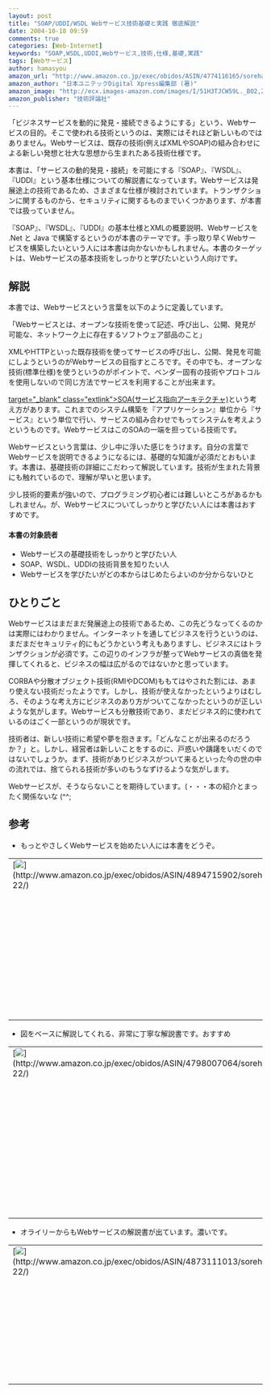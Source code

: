 ```yaml
---
layout: post
title: "SOAP/UDDI/WSDL Webサービス技術基礎と実践 徹底解説"
date: 2004-10-18 09:59
comments: true
categories: [Web-Internet]
keywords: "SOAP,WSDL,UDDI,Webサービス,技術,仕様,基礎,実践"
tags: [Webサービス]
author: hamasyou
amazon_url: "http://www.amazon.co.jp/exec/obidos/ASIN/4774116165/sorehabooks-22"
amazon_author: "日本ユニテックDigital Xpress編集部 (著)"
amazon_image: "http://ecx.images-amazon.com/images/I/51H3TJCW59L._BO2,204,203,200_PIsitb-sticker-arrow-click,-76_AA300_SH20_OU09_.jpg"
amazon_publisher: "技術評論社"
---
```


「ビジネスサービスを動的に発見・接続できるようにする」という、Webサービスの目的。そこで使われる技術というのは、実際にはそれほど新しいものではありません。Webサービスは、既存の技術(例えばXMLやSOAP)の組み合わせによる新しい発想と壮大な思想から生まれたある技術仕様です。

本書は、「サービスの動的発見・接続」を可能にする『SOAP』、『WSDL』、『UDDI』という基本仕様についての解説書になっています。Webサービスは発展途上の技術であるため、さまざまな仕様が検討されています。トランザクションに関するものから、セキュリティに関するものまでいくつかあります、が本書では扱っていません。

『SOAP』、『WSDL』、『UDDI』の基本仕様とXMLの概要説明、Webサービスを .Net と Java で構築するというのが本書のテーマです。手っ取り早くWebサービスを構築したいという人には本書は向かないかもしれません。本書のターゲットは、Webサービスの基本技術をしっかりと学びたいという人向けです。


<!-- more -->

<h2>解説</h2>

本書では、Webサービスという言葉を以下のように定義しています。

「Webサービスとは、オープンな技術を使って記述、呼び出し、公開、発見が可能な、ネットワーク上に存在するソフトウェア部品のこと」

XMLやHTTPといった既存技術を使ってサービスの呼び出し、公開、発見を可能にしようというのがWebサービスの目指すところです。その中でも、オープンな技術(標準仕様)を使うというのがポイントで、ベンダー固有の技術やプロトコルを使用しないので同じ方法でサービスを利用することが出来ます。

[ target="_blank" class="extlink">SOA(サービス指向アーキテクチャ)](http://ew.hitachi-system.co.jp/w/SOA.html)という考え方があります。これまでのシステム構築を『アプリケーション』単位から『サービス』という単位で行い、サービスの組み合わせでもってシステムを考えようというものです。WebサービスはこのSOAの一端を担っている技術です。

Webサービスという言葉は、少し中に浮いた感じをうけます。自分の言葉でWebサービスを説明できるようになるには、基礎的な知識が必須だとおもいます。本書は、基礎技術の詳細にこだわって解説しています。技術が生まれた背景にも触れているので、理解が早いと思います。

少し技術的要素が強いので、プログラミング初心者には難しいところがあるかもしれません。が、Webサービスについてしっかりと学びたい人には本書はおすすめです。

<h4>本書の対象読者</h4>

<ul><li>Webサービスの基礎技術をしっかりと学びたい人</li>
<li>SOAP、WSDL、UDDIの技術背景を知りたい人</li>
<li>Webサービスを学びたいがどの本からはじめたらよいのか分からないひと</li>
</ul>

<h2>ひとりごと</h2>

Webサービスはまだまだ発展途上の技術であるため、この先どうなってくるのかは実際にはわかりません。インターネットを通してビジネスを行うというのは、まだまだセキュリティ的にもどうかという考えもありますし、ビジネスにはトランザクションが必須です。この辺りのインフラが整ってWebサービスの真価を発揮してくれると、ビジネスの幅は広がるのではないかと思っています。

CORBAや分散オブジェクト技術(RMIやDCOM)ももてはやされた割には、あまり使えない技術だったようです。しかし、技術が使えなかったというよりはむしろ、そのような考え方にビジネスのあり方がついてこなかったというのが正しいような気がします。Webサービスも分散技術であり、まだビジネス的に使われているのはごく一部というのが現状です。

技術者は、新しい技術に希望や夢を抱きます。「どんなことが出来るのだろうか？」と。しかし、経営者は新しいことをするのに、戸惑いや躊躇をいだくのではないでしょうか。まず、技術がありビジネスがついて来るといった今の世の中の流れでは、捨てられる技術が多いのもうなずけるような気がします。

Webサービスが、そうならないことを期待しています。(・・・本の紹介とまったく関係ないな (^^;

<h2>参考</h2>

+ もっとやさしくWebサービスを始めたい人には本書をどうぞ。

<div class="rakuten"><table border="0" cellpadding="5" width="400"><tr><td valign="top">[<img src="http://images-jp.amazon.com/images/P/4894715902.09.MZZZZZZZ.jpg"   border="0" />](http://www.amazon.co.jp/exec/obidos/ASIN/4894715902/sorehabooks-22/)</td><td valign="top" />[Webサービス入門―Javaを使って覚える簡単SOAP、WSDL、UDDIプログラミング](http://www.amazon.co.jp/exec/obidos/ASIN/4894715902/sorehabooks-22/)<br />グラハム グラス, Graham Glass, 尾形 隆彦, 石井 真, 木村 和之<br /><iframe scrolling="no" frameborder="0" width="250" height="40" hspace="0" vspace="0" marginheight="0" marginwidth="0" src="http://xml-jp.amznxslt.com/onca/xml3?dev-t=D2JW5SAFEH7L0B&t=goodpic-22&f=http://www.g-tools.com/xsl/aws-price-ffffff.xsl&locale=jp&type=lite&AsinSearch=4894715902"></iframe><br /><br /><font size="-1"><b>おすすめ平均</b><img src="http://g-images.amazon.com/images/G/01/detail/stars-5-0.gif"   /><br /><img src="http://g-images.amazon.com/images/G/01/detail/stars-5-0.gif"   />Webサービスを学ぶ上での良書<br /><img src="http://g-images.amazon.com/images/G/01/detail/stars-5-0.gif"   />混沌としたWebサービスを整理して学べる本<br /></font><br />[ /><font size="-1">Amazonで詳しく見る</font>](http://www.amazon.co.jp/exec/obidos/ASIN/4894715902/sorehabooks-22/)<img src="http://www.g-tools.com/img/spacer.gif"   width="50" height="1" />[ /><img src="http://www.g-tools.com/img/powered-by-gtool.gif"   border="0" alt="4894715902"/>](http://www.goodpic.com/mt/aws/)<br /></td></tr></table>
</div>

+ 図をベースに解説してくれる、非常に丁寧な解説書です。おすすめ

<div class="rakuten"><table border="0" cellpadding="5" width="400"><tr><td valign="top">[<img src="http://images-jp.amazon.com/images/P/4798007064.09.MZZZZZZZ.jpg"   border="0" />](http://www.amazon.co.jp/exec/obidos/ASIN/4798007064/sorehabooks-22/)</td><td valign="top" />[図解標準 最新Webサービス マスタリングハンドブック―XML、SOAP、WSDL、UDDIの基本から開発まで](http://www.amazon.co.jp/exec/obidos/ASIN/4798007064/sorehabooks-22/)<br />本 俊也<br /><iframe scrolling="no" frameborder="0" width="250" height="40" hspace="0" vspace="0" marginheight="0" marginwidth="0" src="http://xml-jp.amznxslt.com/onca/xml3?dev-t=D2JW5SAFEH7L0B&t=goodpic-22&f=http://www.g-tools.com/xsl/aws-price-ffffff.xsl&locale=jp&type=lite&AsinSearch=4798007064"></iframe><br /><br /><font size="-1"><b>おすすめ平均</b><img src="http://g-images.amazon.com/images/G/01/detail/stars-4-5.gif"   /><br /><img src="http://g-images.amazon.com/images/G/01/detail/stars-3-0.gif"   />読みづらい、サンプルが少ない<br /><img src="http://g-images.amazon.com/images/G/01/detail/stars-5-0.gif"   />おすすめです<br /><img src="http://g-images.amazon.com/images/G/01/detail/stars-5-0.gif"   />おすすめです。<br /></font><br />[ /><font size="-1">Amazonで詳しく見る</font>](http://www.amazon.co.jp/exec/obidos/ASIN/4798007064/sorehabooks-22/)<img src="http://www.g-tools.com/img/spacer.gif"   width="50" height="1" />[ /><img src="http://www.g-tools.com/img/powered-by-gtool.gif"   border="0" alt="4798007064"/>](http://www.goodpic.com/mt/aws/)<br /></td></tr></table>
</div>

+ オライリーからもWebサービスの解説書が出ています。濃いです。

<div class="rakuten"><table border="0" cellpadding="5" width="400"><tr><td valign="top">[<img src="http://images-jp.amazon.com/images/P/4873111013.09.MZZZZZZZ.jpg"   border="0" />](http://www.amazon.co.jp/exec/obidos/ASIN/4873111013/sorehabooks-22/)</td><td valign="top" />[Java Webサービス](http://www.amazon.co.jp/exec/obidos/ASIN/4873111013/sorehabooks-22/)<br />David A.Chappell, Tyler Jewell, テクノロジックアート, 長瀬 嘉秀<br /><iframe scrolling="no" frameborder="0" width="250" height="40" hspace="0" vspace="0" marginheight="0" marginwidth="0" src="http://xml-jp.amznxslt.com/onca/xml3?dev-t=D2JW5SAFEH7L0B&t=goodpic-22&f=http://www.g-tools.com/xsl/aws-price-ffffff.xsl&locale=jp&type=lite&AsinSearch=4873111013"></iframe><br /><br /><font size="-1"><b>おすすめ平均</b><img src="http://g-images.amazon.com/images/G/01/detail/stars-5-0.gif"   /><br /><img src="http://g-images.amazon.com/images/G/01/detail/stars-5-0.gif"   />Web技術とJavaについて知ることが出来る<br /></font><br />[ /><font size="-1">Amazonで詳しく見る</font>](http://www.amazon.co.jp/exec/obidos/ASIN/4873111013/sorehabooks-22/)<img src="http://www.g-tools.com/img/spacer.gif"   width="50" height="1" />[ /><img src="http://www.g-tools.com/img/powered-by-gtool.gif"   border="0" alt="4873111013"/>](http://www.goodpic.com/mt/aws/)<br /></td></tr></table>
</div>




